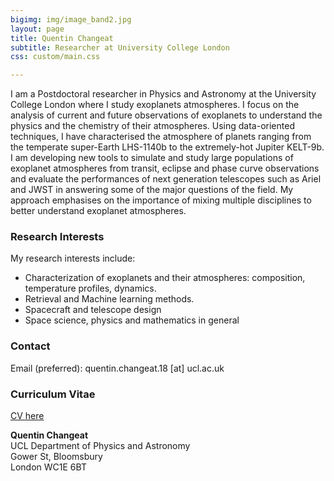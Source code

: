 ```yaml
---
bigimg: img/image_band2.jpg
layout: page
title: Quentin Changeat
subtitle: Researcher at University College London
css: custom/main.css

---
```


I am a Postdoctoral researcher in Physics and Astronomy at the University College London where I study exoplanets atmospheres. I focus on the analysis of current and future observations of exoplanets to understand the physics and the chemistry of their atmospheres. Using data-oriented techniques, I have characterised the atmosphere of planets ranging from the temperate super-Earth LHS-1140b to the extremely-hot Jupiter KELT-9b. I am developing new tools to simulate and study large  populations of exoplanet atmospheres from transit, eclipse and phase curve observations and evaluate the performances of next generation telescopes such as Ariel and JWST in answering some of the major questions of the field. My approach emphasises on the importance of mixing multiple disciplines to better understand exoplanet atmospheres.
 

### Research Interests
My research interests include:

- Characterization of exoplanets and their atmospheres: composition, temperature profiles, dynamics.
- Retrieval and Machine learning methods.
- Spacecraft and telescope design
- Space science, physics and mathematics in general


### Contact
Email (preferred): quentin.changeat.18 [at] ucl.ac.uk 

### Curriculum Vitae
[CV here](img/cv_quentin_changeat.pdf)

**Quentin Changeat**  
UCL Department of Physics and Astronomy <br />
Gower St, Bloomsbury <br />
London WC1E 6BT

